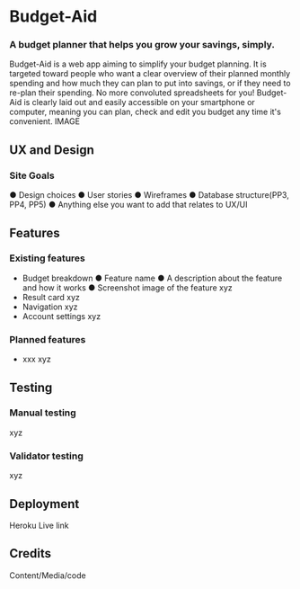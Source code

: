 # Budget-Aid
### A budget planner that helps you grow your savings, simply.

Budget-Aid is a web app aiming to simplify your budget planning. It is targeted toward people who want a clear overview of their planned monthly spending and how much they can plan to put into savings, or if they need to re-plan their spending. No more convoluted spreadsheets for you! Budget-Aid is clearly laid out and easily accessible on your smartphone or computer, meaning you can plan, check and edit you budget any time it's convenient.
IMAGE
## UX and Design
### Site Goals
● Design choices
● User stories
● Wireframes
● Database structure(PP3, PP4, PP5)
● Anything else you want to add that relates to UX/UI
###
###
## Features
### Existing features
* Budget breakdown 
● Feature name
● A description about the feature and
how it works
● Screenshot image of the feature
xyz
* Result card
xyz
* Navigation
xyz
* Account settings
xyz
### Planned features
* xxx
xyz
## Testing
### Manual testing
xyz
### Validator testing
xyz
## Deployment
Heroku
Live link
## Credits
Content/Media/code
